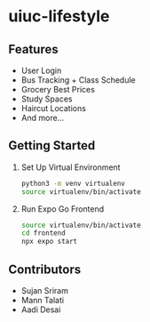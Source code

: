 # uiuc-lifestyle

## Features
- User Login
- Bus Tracking + Class Schedule
- Grocery Best Prices
- Study Spaces
- Haircut Locations
- And more...

## Getting Started
1. Set Up Virtual Environment

   ```bash
   python3 -m venv virtualenv
   source virtualenv/bin/activate
   ```
   
2. Run Expo Go Frontend

   ```bash
   source virtualenv/bin/activate
   cd frontend
   npx expo start
   ```

## Contributors
- Sujan Sriram
- Mann Talati
- Aadi Desai
